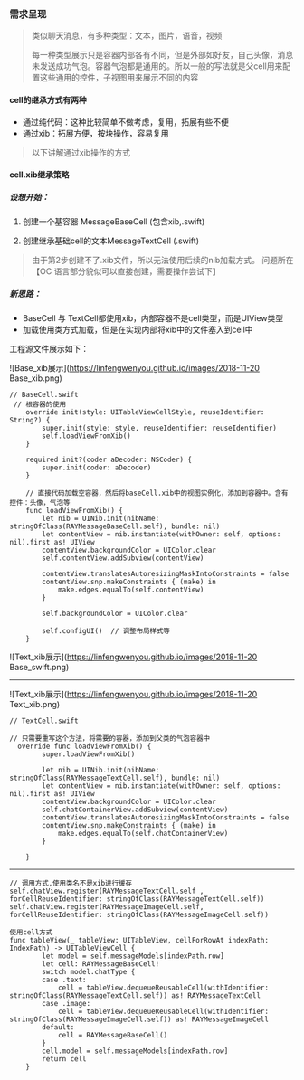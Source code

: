 ### 需求呈现

> 类似聊天消息，有多种类型：文本，图片，语音，视频
>
> 每一种类型展示只是容器内部各有不同，但是外部如好友，自己头像，消息未发送成功气泡。容器气泡都是通用的。所以一般的写法就是父cell用来配置这些通用的控件，子视图用来展示不同的内容

#### cell的继承方式有两种

* 通过纯代码：这种比较简单不做考虑，复用，拓展有些不便
* 通过xib：拓展方便，按块操作，容易复用

> 以下讲解通过xib操作的方式

#### cell.xib继承策略

##### 设想开始：

1. 创建一个基容器 MessageBaseCell  (包含xib,.swift)

2. 创建继承基础cell的文本MessageTextCell (.swift) 

> 由于第2步创建不了.xib文件，所以无法使用后续的nib加载方式。 问题所在 【OC 语言部分貌似可以直接创建，需要操作尝试下】



##### 新思路：

* BaseCell 与 TextCell都使用xib，内部容器不是cell类型，而是UIView类型
* 加载使用类方式加载，但是在实现内部将xib中的文件塞入到cell中

工程源文件展示如下：

![Base_xib展示](https://linfengwenyou.github.io/images/2018-11-20 Base_xib.png)

```
// BaseCell.swift
 // 根容器的使用
    override init(style: UITableViewCellStyle, reuseIdentifier: String?) {
        super.init(style: style, reuseIdentifier: reuseIdentifier)
        self.loadViewFromXib()
    }
    
    required init?(coder aDecoder: NSCoder) {
        super.init(coder: aDecoder)
    }
    
    // 直接代码加载空容器，然后将baseCell.xib中的视图实例化，添加到容器中。含有控件：头像，气泡等
    func loadViewFromXib() {
        let nib = UINib.init(nibName: stringOfClass(RAYMessageBaseCell.self), bundle: nil)
        let contentView = nib.instantiate(withOwner: self, options: nil).first as! UIView
        contentView.backgroundColor = UIColor.clear
        self.contentView.addSubview(contentView)
        
        contentView.translatesAutoresizingMaskIntoConstraints = false
        contentView.snp.makeConstraints { (make) in
            make.edges.equalTo(self.contentView)
        }
        
        self.backgroundColor = UIColor.clear
        
        self.configUI()  // 调整布局样式等
    }
```

![Text_xib展示](https://linfengwenyou.github.io/images/2018-11-20 Base_swift.png)



---



![Text_xib展示](https://linfengwenyou.github.io/images/2018-11-20 Text_xib.png)

```
// TextCell.swift

// 只需要重写这个方法，将需要的容器，添加到父类的气泡容器中
  override func loadViewFromXib() {
        super.loadViewFromXib()
        
        let nib = UINib.init(nibName: stringOfClass(RAYMessageTextCell.self), bundle: nil)
        let contentView = nib.instantiate(withOwner: self, options: nil).first as! UIView
        contentView.backgroundColor = UIColor.clear
        self.chatContainerView.addSubview(contentView)
        contentView.translatesAutoresizingMaskIntoConstraints = false
        contentView.snp.makeConstraints { (make) in
            make.edges.equalTo(self.chatContainerView)
        }
        
    }
```



---

```
// 调用方式,使用类名不是xib进行缓存
self.chatView.register(RAYMessageTextCell.self , forCellReuseIdentifier: stringOfClass(RAYMessageTextCell.self))
self.chatView.register(RAYMessageImageCell.self, forCellReuseIdentifier: stringOfClass(RAYMessageImageCell.self))
```



```
使用cell方式
func tableView(_ tableView: UITableView, cellForRowAt indexPath: IndexPath) -> UITableViewCell {
        let model = self.messageModels[indexPath.row]
        let cell: RAYMessageBaseCell!
        switch model.chatType {
        case .text:
            cell = tableView.dequeueReusableCell(withIdentifier: stringOfClass(RAYMessageTextCell.self)) as! RAYMessageTextCell
        case .image:
            cell = tableView.dequeueReusableCell(withIdentifier: stringOfClass(RAYMessageImageCell.self)) as! RAYMessageImageCell
        default:
            cell = RAYMessageBaseCell()
        }
		cell.model = self.messageModels[indexPath.row]
		return cell
	}
```



